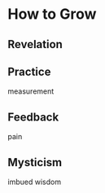 # How to Grow


## Revelation

## Practice
measurement

## Feedback
pain

## Mysticism
imbued wisdom
